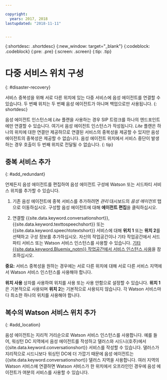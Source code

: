 ```yaml
---

copyright:
  years: 2017, 2018
lastupdated: "2018-11-11"


---
```


{:shortdesc: .shortdesc}
{:new_window: target="_blank"}
{:codeblock: .codeblock}
{:pre: .pre}
{:screen: .screen}
{:tip: .tip}


# 다중 서비스 위치 구성
{: #disaster-recovery}

서비스 중복성을 위해 서로 다른 위치에 있는 다중 서비스에 음성 에이전트를 연결할 수 있습니다. 두 번째 위치는 두 번째 음성 에이전트가 아니며 백업으로만 사용됩니다.
{: shortdesc}

음성 에이전트 인스턴스에 _Lite_ 플랜을 사용하는 경우 SIP 트렁크를 하나의 엔드포인트에만 연결할 수 있습니다. 여기서 음성 에이전트 인스턴스가 작성됩니다. _Lite_ 플랜은 하나의 위치에 대한 연결만 제공하므로 연결된 서비스의 중복성을 제공할 수 있지만 음성 에이전트의 중복성은 제공할 수 없습니다. 음성 에이전트 위치에서 서비스 중단이 발생하는 경우 호출이 두 번째 위치로 전달될 수 없습니다.
{: tip}

## 중복 서비스 추가
{: #add_redundant}

언제든지 음성 에이전트를 편집하여 음성 에이전트 구성에 Watson 또는 서드파티 서비스 위치를 추가할 수 있습니다.

1. 기존 음성 에이전트에 중복 서비스를 추가하려면 <em>관리</em> 대시보드의 <em>음성 에이전트</em> 탭으로 이동하십시오. 구성할 음성 에이전트에 대해 **에이전트 편집**을 클릭하십시오.

1. 연결할 {{site.data.keyword.conversationshort}}, {{site.data.keyword.texttospeechshort}} 또는 {{site.data.keyword.speechtotextshort}} 서비스에 대해 **위치 1** 또는 **위치 2**를 선택하고 구성 정보를 추가하십시오. 자신의 작업공간이나 기타 작업공간에서 서드파티 서비스 또는 Watson 서비스 인스턴스를 사용할 수 있습니다. [기타 {{site.data.keyword.Bluemix_notm}} 작업공간에서 서비스 인스턴스 사용](managing_other.html)을 참조하십시오.

**중요:** 서비스 중복성을 원하는 경우에는 서로 다른 위치에 대해 서로 다른 서비스 지역에서 Watson 서비스 인스턴스를 사용해야 합니다.

**위치 사용** 상자를 사용하여 위치를 사용 또는 사용 안함으로 설정할 수 있습니다. **위치 1**은 기본적으로 사용되며 **위치 2**는 기본적으로 사용되지 않습니다. 각 Watson 서비스마다 최소한 하나의 위치를 사용해야 합니다.

## 복수의 Watson 서비스 위치 추가
{: #add_location}

음성 에이전트는 지리적 거리순으로 Watson 서비스 인스턴스를 사용합니다. 예를 들어, 워싱턴 DC 지역에서 음성 에이전트를 작성하고 댈러스와 시드니(호주)에서 {{site.data.keyword.conversationshort}} 서비스를 작성할 수 있습니다. 댈러스가 지리적으로 시드니보다 워싱턴 DC에 더 가깝기 때문에 음성 에이전트는 {{site.data.keyword.conversationshort}} 댈러스 지역을 사용합니다. 여러 지역의 Watson 서비스에 연결하면 Watson 서비스가 한 위치에서 오프라인인 경우에 음성 에이전트가 여분의 서비스를 사용할 수 있습니다.

